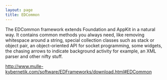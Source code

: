 ```yaml
---
layout: page
title: EDCommon
---
```


The EDCommon framework extends Foundation and AppKit in a natural way. It contains common methods you always need, like removing whitespace around a string, special collection classes such as stack or object pair, an object-oriented API for socket programming, some widgets, the chasing arrows to indicate background activity for example, an XML parser and other nifty stuff.

http://www.mulle-kybernetik.com/software/EDFrameworks/download.html#EDCommon

